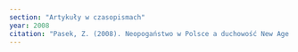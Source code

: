 ```yaml
---
section: "Artykuły w czasopismach"
year: 2008
citation: "Pasek, Z. (2008). Neopogaństwo w Polsce a duchowość New Age. Państwo i Społeczeństwo, 4, 203-211."
---
```

